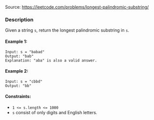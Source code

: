 Source: https://leetcode.com/problems/longest-palindromic-substring/

### Description

Given a string `s`, return the longest palindromic substring in `s`.

#### Example 1:
```
Input: s = "babad"
Output: "bab"
Explanation: "aba" is also a valid answer.
```

#### Example 2:
```
Input: s = "cbbd"
Output: "bb"
```

#### Constraints:

* `1 <= s.length <= 1000`
* `s` consist of only digits and English letters.